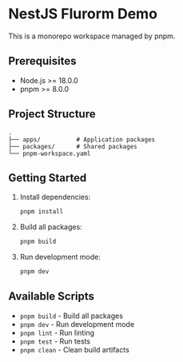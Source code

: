 # NestJS Flurorm Demo

This is a monorepo workspace managed by pnpm.

## Prerequisites

- Node.js >= 18.0.0
- pnpm >= 8.0.0

## Project Structure

```
.
├── apps/          # Application packages
├── packages/      # Shared packages
└── pnpm-workspace.yaml
```

## Getting Started

1. Install dependencies:
   ```bash
   pnpm install
   ```

2. Build all packages:
   ```bash
   pnpm build
   ```

3. Run development mode:
   ```bash
   pnpm dev
   ```

## Available Scripts

- `pnpm build` - Build all packages
- `pnpm dev` - Run development mode
- `pnpm lint` - Run linting
- `pnpm test` - Run tests
- `pnpm clean` - Clean build artifacts
